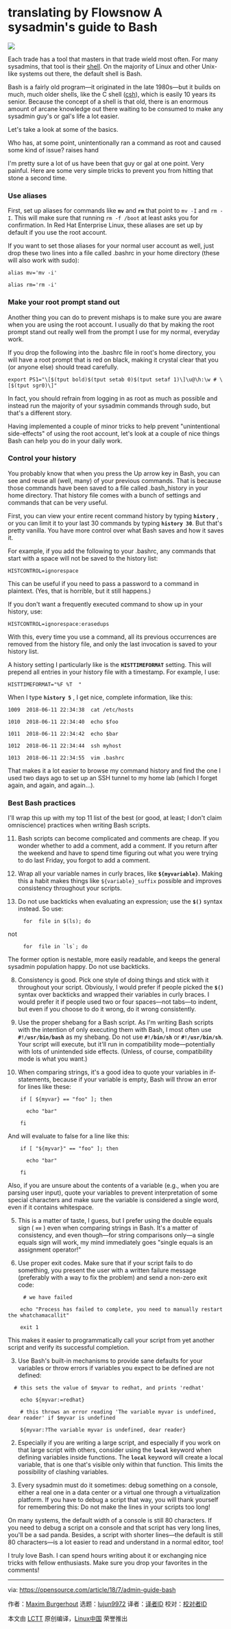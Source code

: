 translating by Flowsnow
A sysadmin's guide to Bash
======

![](https://opensource.com/sites/default/files/styles/image-full-size/public/lead-images/build_structure_tech_program_code_construction.png?itok=nVsiLuag)

Each trade has a tool that masters in that trade wield most often. For many sysadmins, that tool is their [shell][1]. On the majority of Linux and other Unix-like systems out there, the default shell is Bash.

Bash is a fairly old program—it originated in the late 1980s—but it builds on much, much older shells, like the C shell ([csh][2]), which is easily 10 years its senior. Because the concept of a shell is that old, there is an enormous amount of arcane knowledge out there waiting to be consumed to make any sysadmin guy's or gal's life a lot easier.

Let's take a look at some of the basics.

Who has, at some point, unintentionally ran a command as root and caused some kind of issue? raises hand

I'm pretty sure a lot of us have been that guy or gal at one point. Very painful. Here are some very simple tricks to prevent you from hitting that stone a second time.

### Use aliases

First, set up aliases for commands like **`mv`** and **`rm`** that point to `mv -I` and `rm -I`. This will make sure that running `rm -f /boot` at least asks you for confirmation. In Red Hat Enterprise Linux, these aliases are set up by default if you use the root account.

If you want to set those aliases for your normal user account as well, just drop these two lines into a file called .bashrc in your home directory (these will also work with sudo):
```
alias mv='mv -i'

alias rm='rm -i'

```

### Make your root prompt stand out

Another thing you can do to prevent mishaps is to make sure you are aware when you are using the root account. I usually do that by making the root prompt stand out really well from the prompt I use for my normal, everyday work.

If you drop the following into the .bashrc file in root's home directory, you will have a root prompt that is red on black, making it crystal clear that you (or anyone else) should tread carefully.
```
export PS1="\[$(tput bold)$(tput setab 0)$(tput setaf 1)\]\u@\h:\w # \[$(tput sgr0)\]"

```

In fact, you should refrain from logging in as root as much as possible and instead run the majority of your sysadmin commands through sudo, but that's a different story.

Having implemented a couple of minor tricks to help prevent "unintentional side-effects" of using the root account, let's look at a couple of nice things Bash can help you do in your daily work.

### Control your history

You probably know that when you press the Up arrow key in Bash, you can see and reuse all (well, many) of your previous commands. That is because those commands have been saved to a file called .bash_history in your home directory. That history file comes with a bunch of settings and commands that can be very useful.

First, you can view your entire recent command history by typing **`history`** , or you can limit it to your last 30 commands by typing **`history 30`**. But that's pretty vanilla. You have more control over what Bash saves and how it saves it.

For example, if you add the following to your .bashrc, any commands that start with a space will not be saved to the history list:
```
HISTCONTROL=ignorespace

```

This can be useful if you need to pass a password to a command in plaintext. (Yes, that is horrible, but it still happens.)

If you don't want a frequently executed command to show up in your history, use:
```
HISTCONTROL=ignorespace:erasedups

```

With this, every time you use a command, all its previous occurrences are removed from the history file, and only the last invocation is saved to your history list.

A history setting I particularly like is the **`HISTTIMEFORMAT`** setting. This will prepend all entries in your history file with a timestamp. For example, I use:
```
HISTTIMEFORMAT="%F %T  "

```

When I type **`history 5`** , I get nice, complete information, like this:
```
1009  2018-06-11 22:34:38  cat /etc/hosts

1010  2018-06-11 22:34:40  echo $foo

1011  2018-06-11 22:34:42  echo $bar

1012  2018-06-11 22:34:44  ssh myhost

1013  2018-06-11 22:34:55  vim .bashrc

```

That makes it a lot easier to browse my command history and find the one I used two days ago to set up an SSH tunnel to my home lab (which I forget again, and again, and again…).

### Best Bash practices

I'll wrap this up with my top 11 list of the best (or good, at least; I don't claim omniscience) practices when writing Bash scripts.

  11. Bash scripts can become complicated and comments are cheap. If you wonder whether to add a comment, add a comment. If you return after the weekend and have to spend time figuring out what you were trying to do last Friday, you forgot to add a comment.


  10. Wrap all your variable names in curly braces, like **`${myvariable}`**. Making this a habit makes things like `${variable}_suffix` possible and improves consistency throughout your scripts.


  9. Do not use backticks when evaluating an expression; use the **`$()`** syntax instead. So use:
```
     for  file in $(ls); do
```


not
```
     for  file in `ls`; do

```

The former option is nestable, more easily readable, and keeps the general sysadmin population happy. Do not use backticks.



  8. Consistency is good. Pick one style of doing things and stick with it throughout your script. Obviously, I would prefer if people picked the **`$()`** syntax over backticks and wrapped their variables in curly braces. I would prefer it if people used two or four spaces—not tabs—to indent, but even if you choose to do it wrong, do it wrong consistently.


  7. Use the proper shebang for a Bash script. As I'm writing Bash scripts with the intention of only executing them with Bash, I most often use **`#!/usr/bin/bash`** as my shebang. Do not use **`#!/bin/sh`** or **`#!/usr/bin/sh`**. Your script will execute, but it'll run in compatibility mode—potentially with lots of unintended side effects. (Unless, of course, compatibility mode is what you want.)


  6. When comparing strings, it's a good idea to quote your variables in if-statements, because if your variable is empty, Bash will throw an error for lines like these:
```
    if [ ${myvar} == "foo" ]; then

      echo "bar"

    fi

```

And will evaluate to false for a line like this:
```
    if [ "${myvar}" == "foo" ]; then

      echo "bar"

    fi
```

Also, if you are unsure about the contents of a variable (e.g., when you are parsing user input), quote your variables to prevent interpretation of some special characters and make sure the variable is considered a single word, even if it contains whitespace.



  5. This is a matter of taste, I guess, but I prefer using the double equals sign ( **`==`** ) even when comparing strings in Bash. It's a matter of consistency, and even though—for string comparisons only—a single equals sign will work, my mind immediately goes "single equals is an assignment operator!"


  4. Use proper exit codes. Make sure that if your script fails to do something, you present the user with a written failure message (preferably with a way to fix the problem) and send a non-zero exit code:
```
     # we have failed

    echo "Process has failed to complete, you need to manually restart the whatchamacallit"

    exit 1

```

This makes it easier to programmatically call your script from yet another script and verify its successful completion.



  3. Use Bash's built-in mechanisms to provide sane defaults for your variables or throw errors if variables you expect to be defined are not defined:
```
  # this sets the value of $myvar to redhat, and prints 'redhat'

    echo ${myvar:=redhat}

    # this throws an error reading 'The variable myvar is undefined, dear reader' if $myvar is undefined

    ${myvar:?The variable myvar is undefined, dear reader}

```



  2. Especially if you are writing a large script, and especially if you work on that large script with others, consider using the **`local`** keyword when defining variables inside functions. The **`local`** keyword will create a local variable, that is one that's visible only within that function. This limits the possibility of clashing variables.


  1. Every sysadmin must do it sometimes: debug something on a console, either a real one in a data center or a virtual one through a virtualization platform. If you have to debug a script that way, you will thank yourself for remembering this: Do not make the lines in your scripts too long!

On many systems, the default width of a console is still 80 characters. If you need to debug a script on a console and that script has very long lines, you'll be a sad panda. Besides, a script with shorter lines—the default is still 80 characters—is a lot easier to read and understand in a normal editor, too!




I truly love Bash. I can spend hours writing about it or exchanging nice tricks with fellow enthusiasts. Make sure you drop your favorites in the comments!

--------------------------------------------------------------------------------

via: https://opensource.com/article/18/7/admin-guide-bash

作者：[Maxim Burgerhout][a]
选题：[lujun9972](https://github.com/lujun9972)
译者：[译者ID](https://github.com/译者ID)
校对：[校对者ID](https://github.com/校对者ID)

本文由 [LCTT](https://github.com/LCTT/TranslateProject) 原创编译，[Linux中国](https://linux.cn/) 荣誉推出

[a]:https://opensource.com/users/wzzrd
[1]:http://www.catb.org/jargon/html/S/shell.html
[2]:https://en.wikipedia.org/wiki/C_shell
